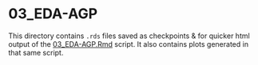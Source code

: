 # 03_EDA-AGP

This directory contains `.rds` files saved as checkpoints & for quicker html output of the [03_EDA-AGP.Rmd](../../../../scripts/analysis-individual/AGP/03_EDA-AGP.Rmd) script.
It also contains plots generated in that same script.